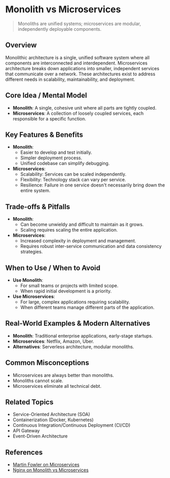 # Monolith vs Microservices

> Monoliths are unified systems; microservices are modular, independently deployable components.

## Overview
Monolithic architecture is a single, unified software system where all components are interconnected and interdependent. Microservices architecture breaks down applications into smaller, independent services that communicate over a network. These architectures exist to address different needs in scalability, maintainability, and deployment.

## Core Idea / Mental Model
- **Monolith**: A single, cohesive unit where all parts are tightly coupled.
- **Microservices**: A collection of loosely coupled services, each responsible for a specific function.

## Key Features & Benefits
- **Monolith**:
  - Easier to develop and test initially.
  - Simpler deployment process.
  - Unified codebase can simplify debugging.
- **Microservices**:
  - Scalability: Services can be scaled independently.
  - Flexibility: Technology stack can vary per service.
  - Resilience: Failure in one service doesn't necessarily bring down the entire system.

## Trade-offs & Pitfalls
- **Monolith**:
  - Can become unwieldy and difficult to maintain as it grows.
  - Scaling requires scaling the entire application.
- **Microservices**:
  - Increased complexity in deployment and management.
  - Requires robust inter-service communication and data consistency strategies.

## When to Use / When to Avoid
- **Use Monolith**:
  - For small teams or projects with limited scope.
  - When rapid initial development is a priority.
- **Use Microservices**:
  - For large, complex applications requiring scalability.
  - When different teams manage different parts of the application.

## Real-World Examples & Modern Alternatives
- **Monolith**: Traditional enterprise applications, early-stage startups.
- **Microservices**: Netflix, Amazon, Uber.
- **Alternatives**: Serverless architecture, modular monoliths.

## Common Misconceptions
- Microservices are always better than monoliths.
- Monoliths cannot scale.
- Microservices eliminate all technical debt.

## Related Topics
- Service-Oriented Architecture (SOA)
- Containerization (Docker, Kubernetes)
- Continuous Integration/Continuous Deployment (CI/CD)
- API Gateway
- Event-Driven Architecture

## References
- [Martin Fowler on Microservices](https://martinfowler.com/articles/microservices.html)  
- [Nginx on Monolith vs Microservices](https://www.nginx.com/blog/monolith-to-microservices-why-the-transition/)